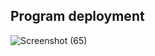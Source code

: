 ## Program deployment
![Screenshot (65)](https://github.com/emmyoat/BUILDH3R_JUNE_/assets/120312489/b3555809-ddfb-4f48-acd5-e866df7e87e5)

